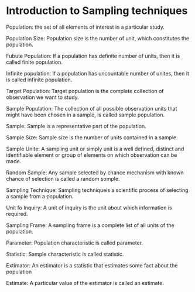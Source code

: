 # Introduction to Sampling techniques

Population: the set of all elements of interest in a particular study.

Population Size: Population size is the number of unit, which constitutes the population.

Fubute Population: If a population has definite number of units, then it is called finite population.

Infinite population: If a population has uncountable number of unites, then it is called infinite population.

Target Population: Target population is the complete collection of observation we want to study.

Sample Population: The collection of all possible observation units that might have been chosen in a sample, is called sample population.

Sample: Sample is a representative part of the population.

Sample Size: Sample size is the number of units contained in a sample.

Sample Unite: A sampling unit or simply unit is a well defined, distinct and identifiable element or group of elements on which observation can be made.

Random Sample: Any sample selected by chance mechanism with known chance of selection is called a random somple.

Sampling Technique: Sampling techniqueis a scientific process of selecting a sample from a population.

Unit fo Inquiry: A unit of inquiry is the unit about which information is required.

Sampling Frame: A sampling frame is a complete list of all units of the population.

Parameter: Population characteristic is called parameter.

Statistic: Sample characteristic is called statistic.

Extimator: An estimator is a statistic that estimates some fact about the population 

Estimate: A particular value of the estimator is called an estimate.



